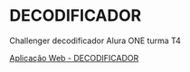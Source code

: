 # DECODIFICADOR
Challenger decodificador Alura ONE turma T4

[Aplicação Web - DECODIFICADOR](https://kale-teck.github.io/DECODIFICADOR/)
